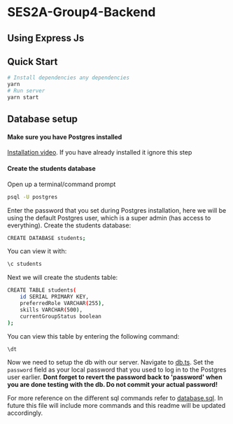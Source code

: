 # SES2A-Group4-Backend
## Using Express Js

## Quick Start
```bash
# Install dependencies any dependencies
yarn
# Run server 
yarn start
```

## Database setup 
#### Make sure you have Postgres installed
[Installation video](https://*www.youtube.com/watch?v=fZQI7nBu32M&ab_channel=Socratica). 
If you have already installed it ignore this step
#### Create the students database
Open up a terminal/command prompt
```bash
psql -U postgres
```
Enter the password that you set during Postgres installation, here we will be using the default Postgres user, which is a super admin (has access to everything).
Create the students database:
```bash
CREATE DATABASE students;
```
You can view it with:
```bash
\c students
```
Next we will create the students table:
```bash
CREATE TABLE students(
    id SERIAL PRIMARY KEY,
    preferredRole VARCHAR(255),
    skills VARCHAR(500),
    currentGroupStatus boolean 
);
```

You can view this table by entering the following command:
```bash
\dt
```

Now we need to setup the db with our server. Navigate to [db.ts](db.ts). Set the `password` field as your local password that you used to log in to the Postgres user earlier. 
**Dont forget to revert the password back to 'password' when you are done testing with the db. Do not commit your actual password!**


For more reference on the different sql commands refer to 
[database.sql](database.sql). In future this file will include more commands and this readme will be updated accordingly.


